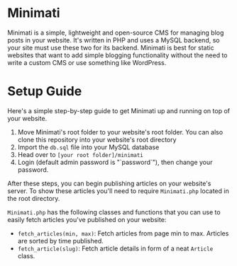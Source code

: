 # Minimati

Minimati is a simple, lightweight and open-source CMS for managing blog posts in your website. It's written in 
PHP and uses a MySQL backend, so your site must use these two for its backend. Minimati is best
for static websites that want to add simple blogging functionality without the need to write a custom
CMS or use something like WordPress.

# Setup Guide

Here's a simple step-by-step guide to get Minimati up and running on top of your website.

<ol>
    <li>Move Minimati's root folder to your website's root folder. You can also clone this repository into your website's root directory</li>
    <li>Import the <code>db.sql</code> file into your MySQL database</li>
    <li>Head over to <code>[your root folder]/minimati</code></li>
    <li>Login (default admin password is "`password`"), then change your password.</li>
</ol>

After these steps, you can begin publishing articles on your website's server. To show these articles
you'll need to require `Minimati.php` located in the root directory.<br>

`Minimati.php` has the following classes and functions that you can use to easily fetch articles you've published
on your website:

- `fetch_articles(min, max)`: Fetch articles from page min to max. Articles are sorted by time published.
- `fetch_article(slug)`: Fetch article details in form of a neat `Article` class.